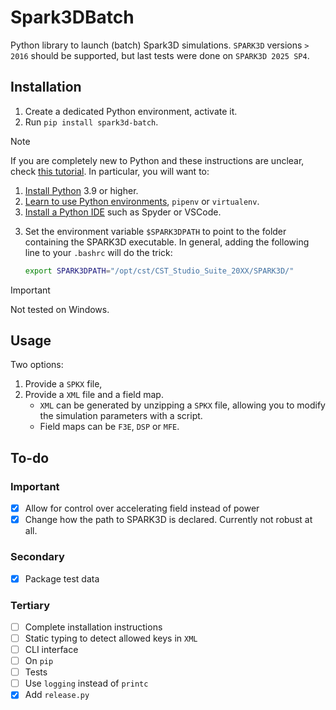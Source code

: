 # Spark3DBatch
Python library to launch (batch) Spark3D simulations.
`SPARK3D` versions `> 2016` should be supported, but last tests were done on
`SPARK3D 2025 SP4`.

## Installation
1. Create a dedicated Python environment, activate it.
2. Run `pip install spark3d-batch`.

> [!NOTE]
> If you are completely new to Python and these instructions are unclear, check [this tutorial](https://python-guide.readthedocs.io/en/latest/).
> In particular, you will want to:
> 1. [Install Python](https://python-guide.readthedocs.io/en/latest/starting/installation/) 3.9 or higher.
> 2. [Learn to use Python environments](https://python-guide.readthedocs.io/en/latest/dev/virtualenvs/), `pipenv` or `virtualenv`.
> 3. [Install a Python IDE](https://python-guide.readthedocs.io/en/latest/dev/env/#ides) such as Spyder or VSCode.

3. Set the environment variable `$SPARK3DPATH` to point to the folder containing the SPARK3D executable.
   In general, adding the following line to your `.bashrc` will do the trick:
   ```bash
   export SPARK3DPATH="/opt/cst/CST_Studio_Suite_20XX/SPARK3D/"
   ```

> [!IMPORTANT]
> Not tested on Windows.

## Usage

Two options:

1. Provide a `SPKX` file,
2. Provide a `XML` file and a field map.
   - `XML` can be generated by unzipping a `SPKX` file, allowing you to modify
   the simulation parameters with a script.
   - Field maps can be `F3E`, `DSP` or `MFE`.

## To-do

### Important
- [x] Allow for control over accelerating field instead of power
- [x] Change how the path to SPARK3D is declared. Currently not robust at all.

### Secondary
- [x] Package test data

### Tertiary
- [ ] Complete installation instructions
- [ ] Static typing to detect allowed keys in `XML`
- [ ] CLI interface
- [ ] On `pip`
- [ ] Tests
- [ ] Use `logging` instead of `printc`
- [x] Add `release.py`
